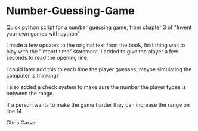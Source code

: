 # Number-Guessing-Game
Quick python script for a number guessing game, from chapter 3 of "Invent your own games with python"

I made a few updates to the original text from the book, first thing was to play with the "import time" statement. I added to give the player a few seconds to read the opening line. 

I could later add this to each time the player guesses, maybe simulating the computer is thinking?

I also added a check system to make sure the number the player types is between the range.

If a person wants to make the game harder they can increase the range on line 14

Chris Carver
